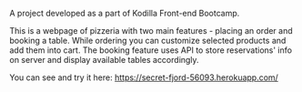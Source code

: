 A project developed as a part of Kodilla Front-end Bootcamp.

This is a webpage of pizzeria with two main features - placing an order and booking a table.
While ordering you can customize selected products and add them into cart.
The booking feature uses API to store reservations' info on server and display available tables accordingly.

You can see and try it here: https://secret-fjord-56093.herokuapp.com/

